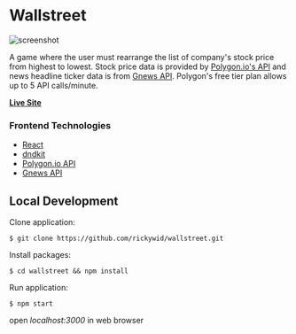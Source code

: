 # Wallstreet
![screenshot](https://i.imgur.com/K2iaikW.jpg)

A game where the user must rearrange the list of company's stock price from highest to lowest. Stock price data is provided by [Polygon.io's API](https://polygon.io) and news headline ticker data is from [Gnews API](https://gnews.io). Polygon's free tier plan allows up to 5 API calls/minute.

**[Live Site](https://i.imgur.com/K2iaikW.jpg)**

### Frontend Technologies
- [React](https://reactjs.org/)
- [dndkit](https://dndkit.com/)
- [Polygon.io API](https://polygon.io)
- [Gnews API](https://gnews.io)

## Local Development

Clone application:

`$ git clone https://github.com/rickywid/wallstreet.git`

Install packages:

`$ cd wallstreet && npm install`

Run application:

`$ npm start`

open *localhost:3000* in web browser
